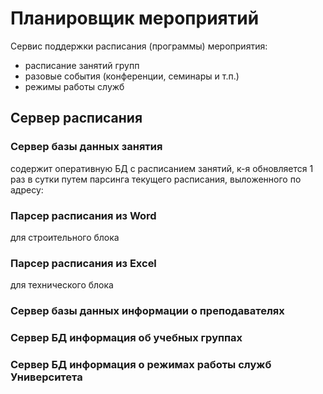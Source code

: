 # Планировщик мероприятий
Сервис поддержки расписания (программы) мероприятия:
- расписание занятий групп
- разовые события (конференции, семинары и т.п.)
- режимы работы служб

## Сервер расписания


### Сервер базы данных занятия
содержит оперативную БД с расписанием занятий, к-я обновляется 1 раз в сутки путем парсинга текущего расписания, выложенного по адресу:

### Парсер расписания из Word
для строительного блока

### Парсер расписания из Excel
для технического блока

### Сервер базы данных информации о преподавателях


### Сервер БД информация об учебных группах

### Сервер БД информация о режимах работы служб Университета
